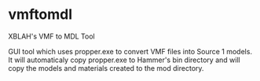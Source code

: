 # vmftomdl
XBLAH's VMF to MDL Tool

GUI tool which uses propper.exe to convert VMF files into Source 1 models. It will automaticaly copy propper.exe to Hammer's bin directory and will copy the models and materials created to the mod directory.
